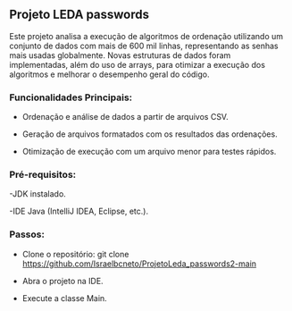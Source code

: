 ## Projeto LEDA passwords

Este projeto analisa a execução de algoritmos de ordenação utilizando um conjunto de dados com mais de 600 mil linhas, representando as senhas mais usadas globalmente. Novas estruturas de dados foram implementadas, além do uso de arrays, para otimizar a execução dos algoritmos e melhorar o desempenho geral do código.

### Funcionalidades Principais:

- Ordenação e análise de dados a partir de arquivos CSV.

- Geração de arquivos formatados com os resultados das ordenações.

- Otimização de execução com um arquivo menor para testes rápidos.

### Pré-requisitos:

-JDK instalado.

-IDE Java (IntelliJ IDEA, Eclipse, etc.).

### Passos:

- Clone o repositório: git clone https://github.com/Israelbcneto/ProjetoLeda_passwords2-main 

- Abra o projeto na IDE.

- Execute a classe Main.




